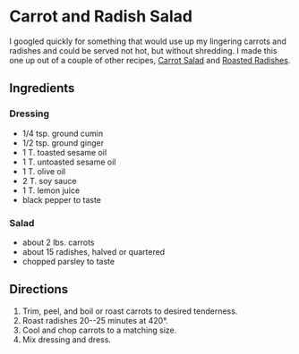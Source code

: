 # Carrot and Radish Salad

I googled quickly for something that would use up my lingering carrots and radishes and could be served not hot, but without shredding.  I made this one up out of a couple of other recipes, [Carrot Salad](http://www.geniuskitchen.com/recipe/carrot-salad-114503) and [Roasted Radishes](https://miedemaproduce.com/recipe/roasted-radishes/print).

## Ingredients

### Dressing

* 1/4 tsp. ground cumin
* 1/2 tsp. ground ginger
* 1 T. toasted sesame oil
* 1 T. untoasted sesame oil
* 1 T. olive oil
* 2 T. soy sauce
* 1 T. lemon juice
* black pepper to taste

### Salad

* about 2 lbs. carrots
* about 15 radishes, halved or quartered
* chopped parsley to taste

## Directions

1. Trim, peel, and boil or roast carrots to desired tenderness.
2. Roast radishes 20--25 minutes at 420°.
3. Cool and chop carrots to a matching size.
4. Mix dressing and dress.


